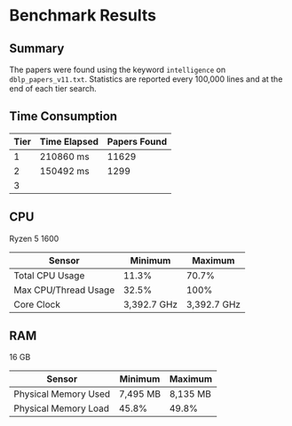 # Benchmark Results

## Summary

The papers were found using the keyword `intelligence` on `dblp_papers_v11.txt`. Statistics are reported every 100,000 lines and at the end of each tier search.

## Time Consumption

| Tier 	| Time Elapsed 	| Papers Found 	|
|------	|--------------	|--------------	|
| 1    	| 210860 ms    	| 11629        	|
| 2    	| 150492 ms    	| 1299         	|
| 3    	|              	|              	|

## CPU

Ryzen 5 1600

| Sensor               	| Minimum     	| Maximum     	|
|----------------------	|-------------	|-------------	|
| Total CPU Usage      	| 11.3%       	| 70.7%       	|
| Max CPU/Thread Usage 	| 32.5%       	| 100%        	|
| Core Clock           	| 3,392.7 GHz 	| 3,392.7 GHz 	|

## RAM

16 GB 

| Sensor               	| Minimum  	| Maximum  	|
|----------------------	|----------	|----------	|
| Physical Memory Used 	| 7,495 MB 	| 8,135 MB 	|
| Physical Memory Load 	| 45.8%    	| 49.8%    	|